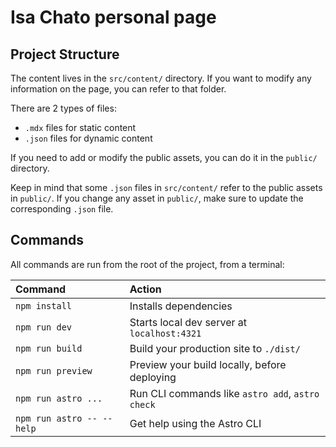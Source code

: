 # Isa Chato personal page

## Project Structure

The content lives in the `src/content/` directory.
If you want to modify any information on the page, you can refer to that folder.

There are 2 types of files:

* `.mdx` files for static content
* `.json` files for dynamic content

If you need to add or modify the public assets, you can do it in the `public/` directory.

Keep in mind that some `.json` files in `src/content/` refer to the public assets in `public/`. If you change any asset in `public/`, make sure to update the corresponding `.json` file.

## Commands

All commands are run from the root of the project, from a terminal:

| Command                   | Action                                           |
| :------------------------ | :----------------------------------------------- |
| `npm install`             | Installs dependencies                            |
| `npm run dev`             | Starts local dev server at `localhost:4321`      |
| `npm run build`           | Build your production site to `./dist/`          |
| `npm run preview`         | Preview your build locally, before deploying     |
| `npm run astro ...`       | Run CLI commands like `astro add`, `astro check` |
| `npm run astro -- --help` | Get help using the Astro CLI                     |
